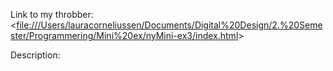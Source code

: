 
Link to my throbber: <<file:///Users/lauracorneliussen/Documents/Digital%20Design/2.%20Semester/Programmering/Mini%20ex/nyMini-ex3/index.html>>

Description:



